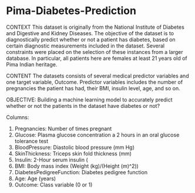 # Pima-Diabetes-Prediction

CONTEXT
This dataset is originally from the National Institute of Diabetes and Digestive and Kidney Diseases. The objective of the dataset is to diagnostically predict whether or not a patient has diabetes, based on certain diagnostic measurements included in the dataset. Several constraints were placed on the selection of these instances from a larger database. In particular, all patients here are females at least 21 years old of Pima Indian heritage.

CONTENT
The datasets consists of several medical predictor variables and one target variable, Outcome. Predictor variables includes the number of pregnancies the patient has had, their BMI, insulin level, age, and so on.

OBJECTIVE:
Building a machine learning model to accurately predict whether or not the patients in the dataset have diabetes or not?

Columns:
1) Pregnancies: Number of times pregnant
2) Glucose: Plasma glucose concentration a 2 hours in an oral glucose tolerance test
3) BloodPressure: Diastolic blood pressure (mm Hg)
4) SkinThickness: Triceps skin fold thickness (mm)
5) Insulin: 2-Hour serum insulin (
6) BMI: Body mass index (Weight (kg)/(Height (m)^2))
7) DiabetesPedigreeFunction: Diabetes pedigree function
8) Age: Age (years)
9) Outcome: Class variable (0 or 1)

